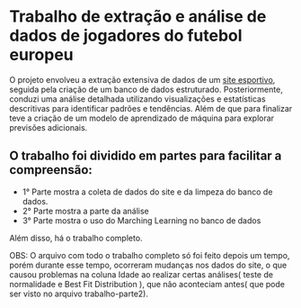 # Trabalho de extração e análise de dados de jogadores do futebol europeu
O projeto envolveu a extração extensiva de dados de um [site esportivo](https://fbref.com/pt/comps/Big5/stats/jogadores/Maiores-5-Ligas-Europeias-Estatisticas), seguida pela criação de um banco de dados estruturado. Posteriormente, conduzi uma análise detalhada utilizando visualizações e estatísticas descritivas para identificar padrões e tendências. Além de que para finalizar teve a criação de um modelo de aprendizado de máquina para explorar previsões adicionais.

## O trabalho foi dividido em partes para facilitar a compreensão: 
- 1° Parte mostra a coleta de dados do site e da limpeza do banco de dados. 
- 2° Parte mostra a parte da análise 
- 3° Parte mostra o uso do Marching Learning no banco de dados 

Além disso, há o trabalho completo.


OBS: O arquivo com todo o trabalho completo só foi feito depois um tempo, porém durante esse tempo, ocorreram mudanças nos dados do site, o que causou problemas na coluna Idade ao realizar certas análises( teste de normalidade e Best Fit Distribution ), que não aconteciam antes( que pode ser visto no arquivo trabalho-parte2).
